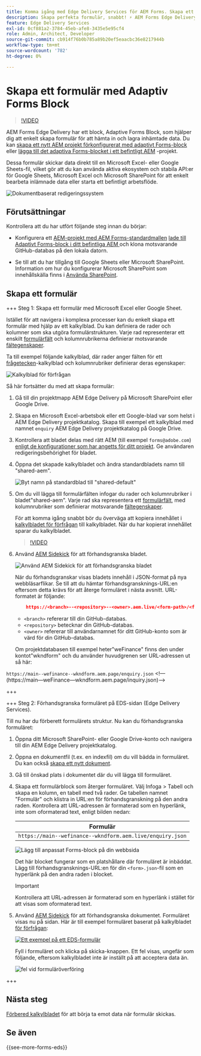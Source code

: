 ```yaml
---
title: Komma igång med Edge Delivery Services för AEM Forms. Skapa ett formulär.
description: Skapa perfekta formulär, snabbt! ⚡ AEM Forms Edge Delivery dokumentbaserad redigering = blixtsnabb och SEO-vänliga formulär för nöjdare användare och sökmotorer.
feature: Edge Delivery Services
exl-id: 0cf881a2-3784-45eb-afe8-3435e5e95cf4
role: Admin, Architect, Developer
source-git-commit: cb914f76b0b785a89b20ef5eaacbc36e8217944b
workflow-type: tm+mt
source-wordcount: '782'
ht-degree: 0%

---
```


# Skapa ett formulär med Adaptiv Forms Block

>[!VIDEO](https://video.tv.adobe.com/v/3427881?quality=12&learn=on)

AEM Forms Edge Delivery har ett block, Adaptive Forms Block, som hjälper dig att enkelt skapa formulär för att hämta in och lagra inhämtade data. Du kan [skapa ett nytt AEM projekt förkonfigurerat med adaptivt Forms-block](/help/edge/docs/forms/tutorial.md#create-a-new-aem-project-pre-configured-with-adaptive-forms-block) eller [lägga till det adaptiva Forms-blocket i ett befintligt AEM](/help/edge/docs/forms/tutorial.md#add-adaptive-forms-block-to-your-existing-aem-project) -projekt.

Dessa formulär skickar data direkt till en Microsoft Excel- eller Google Sheets-fil, vilket gör att du kan använda aktiva ekosystem och stabila API:er för Google Sheets, Microsoft Excel och Microsoft SharePoint för att enkelt bearbeta inlämnade data eller starta ett befintligt arbetsflöde.

![Dokumentbaserat redigeringssystem](/help/edge/assets/document-based-authoring-workflow-create-form.png)


## Förutsättningar

Kontrollera att du har utfört följande steg innan du börjar:

* Konfigurera ett [AEM-projekt med AEM Forms-standardmallen](/help/edge/docs/forms/tutorial.md#create-a-new-aem-project-pre-configured-with-adaptive-forms-block) [lade till Adaptivt Forms-block i ditt befintliga AEM ](/help/edge/docs/forms/tutorial.md#add-adaptive-forms-block-to-your-existing-aem-project) och klona motsvarande GitHub-databas på den lokala datorn.
<!--In this document, the local folder of your Edge Delivery Services (EDS) project is referred as `[EDS Project repository]`.  -->
* Se till att du har tillgång till Google Sheets eller Microsoft SharePoint. Information om hur du konfigurerar Microsoft SharePoint som innehållskälla finns i [Använda SharePoint](https://www.aem.live/docs/setup-customer-sharepoint).



## Skapa ett formulär

<!--
+++ Step 1: Add the Adaptive Forms Block to your Edge Delivery Services (EDS) project.

The Adaptive  empowers users to create forms for an Edge Delivery Service Site. However, this block isn't included in the default AEM boilerplate (used to create an Edge Delivery Services project). To seamlessly integrate the Adaptive Forms Block into your Edge Delivery Services project:

1. **Clone the Adaptive Forms Block repository**: Clone the [Adaptive Forms Block repository](https://github.com/adobe-rnd/form-block) on your local machine. It contains the code to render the form on an EDS webpage. In this document, the local folder of your Forms Block repository is referred as `[Adaptive Forms Block repository]`.
2. **Locate the Adaptive Forms Block Repository:** Access the [Adaptive Forms Block repository]/blocks/src folder and copy its content. 

3. on your local machine and copy the `form` folder. 
4. **Paste the Adaptive Forms Block's code into your EDS Project:**
Navigate to the [EDS Project repository]/blocks/ folder on your local machine and create a 'form' folder. Paste the `[Adaptive Forms Block repository]/blocks/src content`, copied in perevious step to the `[EDS Project repository]/blocks/form` folder.
1. **Commit Changes to GitHub:** Check in the `[EDS Project repository]/blocks/form` folder and its underlying files to your Edge Delivery Services project on GitHub.

After completing these steps, the Adaptive Forms Block is successfully added to your Edge Delivery Services (EDS) project repository on GitHub. You can now create and add forms to a EDS Sites page.
 

**Troubleshooting GitHub build issues**

Ensure a smooth GitHub build process by addressing potential issues:

* **Resolve Module Path Error:**
    If you encounter the error "Unable to resolve path to module "'../../scripts/lib-franklin.js'", navigate to the [EDS Project]/blocks/forms/form.js file. Update the import statement by replacing the lib-franklin.js file with the aem.js file.

* **Handle Linting Errors:**
    Should you come across any linting errors, you can bypass them. Open the [EDS Project]/package.json file and modify the "lint" script from "lint": "npm run lint:js && npm run lint:css" to "lint": "echo 'skipping linting for now'". Save the file and commit the changes to your GitHub project. -->

+++ Steg 1: Skapa ett formulär med Microsoft Excel eller Google Sheet.

Istället för att navigera i komplexa processer kan du enkelt skapa ett formulär med hjälp av ett kalkylblad. Du kan definiera de rader och kolumner som ska utgöra formulärstrukturen. Varje rad representerar ett enskilt [formulärfält](/help/edge/docs/forms/form-components.md#available-components) och kolumnrubrikerna definierar motsvarande [fältegenskaper](/help/edge/docs/forms/form-components.md#components-properties).

Ta till exempel följande kalkylblad, där rader anger fälten för ett [frågetecken](/help/edge/assets/enquiry.xlsx)-kalkylblad och kolumnrubriker definierar deras egenskaper:

![Kalkylblad för förfrågan](/help/edge/assets/enquiry-form-spreadsheet.png)

Så här fortsätter du med att skapa formulär:

1. Gå till din projektmapp AEM Edge Delivery på Microsoft SharePoint eller Google Drive.

1. Skapa en Microsoft Excel-arbetsbok eller ett Google-blad var som helst i AEM Edge Delivery projektkatalog. Skapa till exempel ett kalkylblad med namnet `enquiry` AEM Edge Delivery projektkatalog på Google Drive.

   <!-- ![Sample Content on Google Drive](/help/edge/assets/upload-sample-files-to-your-content-folder.png)-->

1. Kontrollera att bladet delas med rätt AEM (till exempel `forms@adobe.com`) [ enligt de konfigurationer som har angetts för ditt projekt](https://www.aem.live/docs/setup-customer-sharepoint). Ge användaren redigeringsbehörighet för bladet.

1. Öppna det skapade kalkylbladet och ändra standardbladets namn till &quot;shared-aem&quot;.

   ![Byt namn på standardblad till &quot;shared-default&quot;](/help/edge/assets/rename-sheet-to-shared-default.png)

1. Om du vill lägga till formulärfälten infogar du rader och kolumnrubriker i bladet&quot;shared-aem&quot;. Varje rad ska representera ett [formulärfält](/help/edge/docs/forms/form-components.md#available-components), med kolumnrubriker som definierar motsvarande [fältegenskaper](/help/edge/docs/forms/form-components.md#components-properties).


   För att komma igång snabbt bör du överväga att kopiera innehållet i [kalkylbladet för förfrågan](/help/edge/assets/enquiry.xlsx) till kalkylbladet. När du har kopierat innehållet sparar du kalkylbladet.

   >[!VIDEO](https://video.tv.adobe.com/v/3427468?quality=12&learn=on)


1. Använd [AEM Sidekick](https://www.aem.live/developer/tutorial#preview-and-publish-your-content) för att förhandsgranska bladet.

   ![Använd AEM Sidekick för att förhandsgranska bladet](/help/edge/assets/preview-form.png)

   När du förhandsgranskar visas bladets innehåll i JSON-format på nya webbläsarflikar. Se till att du hämtar förhandsgransknings-URL:en eftersom detta krävs för att återge formuläret i nästa avsnitt. URL-formatet är följande:


   ```JSON
       https://<branch>--<repository>--<owner>.aem.live/<form-path>/<form-file-name>.json
   ```

   * `<branch>` refererar till din GitHub-databas.
   * `<repository>` betecknar din GitHub-databas.
   * `<owner>` refererar till användarnamnet för ditt GitHub-konto som är värd för din GitHub-databas.

   Om projektdatabasen till exempel heter&quot;weFinance&quot; finns den under kontot&quot;wkndform&quot; och du använder huvudgrenen ser URL-adressen ut så här:

`https://main--wefinance--wkndform.aem.page/enquiry.json`
&lt;!—(https://main—weFinance—wkndform.aem.page/inquiry.json)—>


+++

+++ Steg 2: Förhandsgranska formuläret på EDS-sidan (Edge Delivery Services).


Till nu har du förberett formulärets struktur. Nu kan du förhandsgranska formuläret:

1. Öppna ditt Microsoft SharePoint- eller Google Drive-konto och navigera till din AEM Edge Delivery projektkatalog.



1. Öppna en dokumentfil (t.ex. en indexfil) om du vill bädda in formuläret. Du kan också [skapa ett nytt dokument](/help/edge/assets/enquiry-form.docx).

1. Gå till önskad plats i dokumentet där du vill lägga till formuläret.

1. Skapa ett formulärblock som återger formuläret. Välj Infoga > Tabell och skapa en kolumn, en tabell med två rader. Ge tabellen namnet &quot;Formulär&quot; och klistra in URL:en för förhandsgranskning på den andra raden. Kontrollera att URL-adressen är formaterad som en hyperlänk, inte som oformaterad text, enligt bilden nedan:

   | Formulär |
   |---|
   | `https://main--wefinance--wkndform.aem.live/enquiry.json` |


   ![Lägg till anpassat Forms-block på din webbsida](/help/edge/assets/enquiry-doc-to-embed-form.png)

   Det här blocket fungerar som en platshållare där formuläret är inbäddat. Lägg till förhandsgransknings-URL:en för din `<form>.json`-fil som en hyperlänk på den andra raden i blocket.

   >[!IMPORTANT]
   >
   >
   > Kontrollera att URL-adressen är formaterad som en hyperlänk i stället för att visas som oformaterad text.


1. Använd [AEM Sidekick](https://www.aem.live/developer/tutorial#preview-and-publish-your-content) för att förhandsgranska dokumentet. Formuläret visas nu på sidan. Här är till exempel formuläret baserat på kalkylbladet [för förfrågan](/help/edge/assets/enquiry-form.docx):


   [![Ett exempel på ett EDS-formulär](/help/edge/assets/updated-form.png)](https://main--wefinance--wkndform.aem.page/enquiry-form)

   Fyll i formuläret och klicka på skicka-knappen. Ett fel visas, ungefär som följande, eftersom kalkylbladet inte är inställt på att acceptera data än.

   ![fel vid formuläröverföring](/help/edge/assets/form-error.png)

+++


## Nästa steg

[Förbered kalkylbladet](/help/edge/docs/forms/submit-forms.md) för att börja ta emot data när formulär skickas.


## Se även

{{see-more-forms-eds}}
